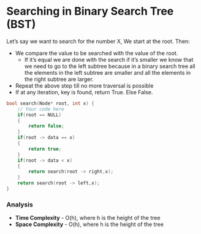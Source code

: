 # Searching in Binary Search Tree (BST)

Let’s say we want to search for the number X, We start at the root. Then:

- We compare the value to be searched with the value of the root. 
    - If it’s equal we are done with the search if it’s smaller we know that we need to go to the left subtree because in a binary search tree all the elements in the left subtree are smaller and all the elements in the right subtree are larger. 
- Repeat the above step till no more traversal is possible
- If at any iteration, key is found, return True. Else False.

```cpp
bool search(Node* root, int x) {
    // Your code here
    if(root == NULL)
    {
        return false;
    }
    if(root -> data == x)
    {
        return true;
    }
    if(root -> data < x)
    {
        return search(root -> right,x);   
    }
    return search(root -> left,x);
}
```

### Analysis
- **Time Complexity** - O(h), where h is the height of the tree
- **Space Complexity** - O(h), where h is the height of the tree